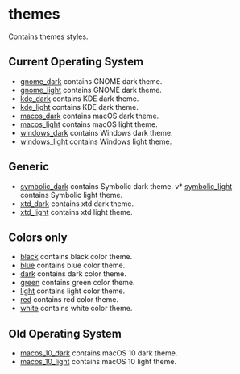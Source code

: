 # themes

Contains themes styles.

## Current Operating System

* [gnome_dark](gnome_dark) contains GNOME dark theme.
* [gnome_light](gnome_light) contains GNOME dark theme.
* [kde_dark](kde_dark) contains KDE dark theme.
* [kde_light](kde_light) contains KDE dark theme.
* [macos_dark](macos_dark) contains macOS dark theme.
* [macos_light](macos_dark) contains macOS light theme.
* [windows_dark](windows_dark) contains Windows dark theme.
* [windows_light](windows_light) contains Windows light theme.

## Generic

* [symbolic_dark](symbolic_dark) contains Symbolic dark theme.
v* [symbolic_light](symbolic_light) contains Symbolic light theme.
* [xtd_dark](xtd_dark) contains xtd dark theme.
* [xtd_light](xtd_light) contains xtd light theme.

## Colors only

* [black](black) contains black color theme.
* [blue](blue) contains blue color theme.
* [dark](dark) contains dark color theme.
* [green](green) contains green color theme.
* [light](light) contains light color theme.
* [red](red) contains red color theme.
* [white](white) contains white color theme.

## Old Operating System

* [macos_10_dark](macos_10_dark) contains macOS 10 dark theme.
* [macos_10_light](macos_10_dark) contains macOS 10 light theme.
